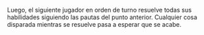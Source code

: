 Luego, el siguiente jugador en orden de turno resuelve todas sus habilidades siguiendo las pautas del punto anterior. Cualquier cosa disparada mientras se resuelve pasa a esperar que se acabe.